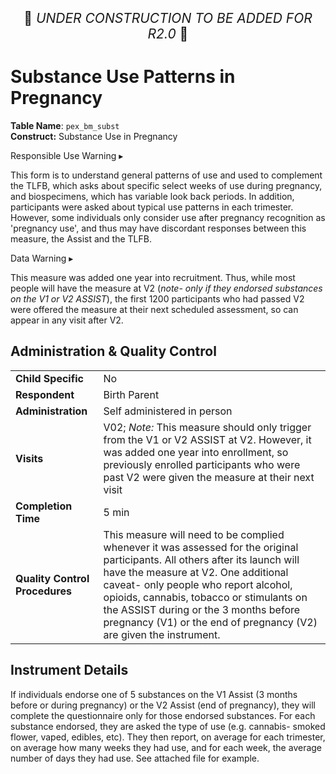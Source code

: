 <p style="text-align: center; font-size: 1.5em;">🚧 <i>UNDER CONSTRUCTION TO BE ADDED FOR R2.0</i> 🚧 </p>

# Substance Use Patterns in Pregnancy
      
**Table Name**: `pex_bm_subst`    
**Construct:** Substance Use in Pregnancy

<div id="alert" class="alert-banner" onclick="toggleCollapse(this)">
  <span class="emoji"><i class="fas fa-exclamation-triangle"></i></span>
  <span class="text-with-link">
  <span class="text">Responsible Use Warning</span>
  <a class="anchor-link" href="#alert" title="Copy link">
  <i class="fa-solid fa-link"></i>
  </a>
  </span>
  <span class="arrow">▸</span>
</div>
<div class="alert-collapsible-content">
<p>This form is to understand general patterns of use and used to complement the TLFB, which asks about specific select weeks of use during pregnancy, and biospecimens, which has variable look back periods. In addition, participants were asked about typical use patterns in each trimester. However, some individuals only consider use after pregnancy recognition as 'pregnancy use', and thus may have discordant responses between this measure, the Assist and the TLFB.</p>
</div>

<div id="warning" class="warning-banner" onclick="toggleCollapse(this)">
  <span class="emoji"><i class="fas fa-exclamation-triangle"></i></span>
  <span class="text-with-link">
  <span class="text">Data Warning</span>
  <a class="anchor-link" href="#warning" title="Copy link">
  <i class="fa-solid fa-link"></i>
  </a>
  </span>
  <span class="arrow">▸</span>
</div>
<div class="warning-collapsible-content">
<p>This measure was added one year into recruitment. Thus, while most people will have the measure at V2 (<i>note- only if they endorsed substances on the V1 or V2 ASSIST</i>), the first 1200 participants who had passed V2 were offered the measure at their next scheduled assessment, so can appear in any visit after V2.</p> 
</div>

## Administration & Quality Control

<table class="table-no-vertical-lines" style="width: 100%; border-collapse: collapse; table-layout: fixed;">
<tbody>
<tr><td><b>Child Specific</b></td>
<td>No</td></tr>
<tr><td><b>Respondent</b></td>
<td>Birth Parent</td></tr>
<tr><td><b>Administration</b></td>
<td style="word-wrap: break-word; white-space: normal;">Self administered in person</td></tr>
<tr><td><b>Visits</b></td>
<td>V02; <i>Note:</i> This measure should only trigger from the V1 or V2 ASSIST at V2. However, it was added one year into enrollment, so previously enrolled participants who were past V2 were given the measure at their next visit</td></tr>
<tr><td><b>Completion Time</b></td>
<td>5 min</td></tr>
<tr><td><b>Quality Control Procedures</b></td>
<td style="word-wrap: break-word; white-space: normal;">This measure will need to be complied whenever it was assessed for the original participants. All others after its launch will have the measure at V2. One additional caveat- only people who report alcohol, opioids, cannabis, tobacco or stimulants on the ASSIST during or the 3 months before pregnancy (V1) or the end of pregnancy (V2) are given the instrument.</td></tr>      
</tbody>
</table>

## Instrument Details

If individuals endorse one of 5 substances on the V1 Assist (3 months before or during pregnancy) or the V2 Assist (end of pregnancy), they will complete the questionnaire only for those endorsed substances. For each substance endorsed, they are asked the type of use (e.g. cannabis- smoked flower, vaped, edibles, etc). They then report, on average for each trimester, on average how many weeks they had use, and for each week, the average number of days they had use. See attached file for example.

<br>

